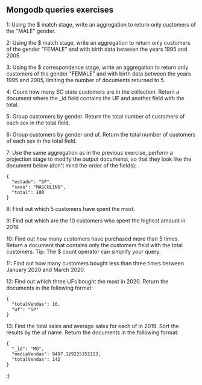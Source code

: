 ## Mongodb queries exercises

1: Using the $ match stage, write an aggregation to return only customers of the "MALE" gender.

2: Using the $ match stage, write an aggregation to return only customers of the gender "FEMALE" and with birth data between the years 1995 and 2005.

3: Using the $ correspondence stage, write an aggregation to return only customers of the gender "FEMALE" and with birth data between the years 1995 and 2005, limiting the number of documents returned to 5.

4: Count how many SC state customers are in the collection. Return a document where the _id field contains the UF and another field with the total.

5: Group customers by gender. Return the total number of customers of each sex in the total field.

6: Group customers by gender and uf. Return the total number of customers of each sex in the total field.

7: Use the same aggregation as in the previous exercise, perform a projection stage to modify the output documents, so that they look like the document below (don't mind the order of the fields):
```
{
  "estado": "SP",
  "sexo": "MASCULINO",
  "total": 100
}
```

8: Find out which 5 customers have spent the most.

9: Find out which are the 10 customers who spent the highest amount in 2019.

10: Find out how many customers have purchased more than 5 times. Return a document that contains only the customers field with the total customers.
Tip: The $ count operator can simplify your query.

11: Find out how many customers bought less than three times between January 2020 and March 2020.

12: Find out which three UFs bought the most in 2020. Return the documents in the following format:
```
{
  "totalVendas": 10,
  "uf": "SP"
}
```

13: Find the total sales and average sales for each uf in 2019. Sort the results by the uf name. Return the documents in the following format:
```
{
  "_id": "MG",
  "mediaVendas": 9407.129225352113,
  "totalVendas": 142
}
```

:)
